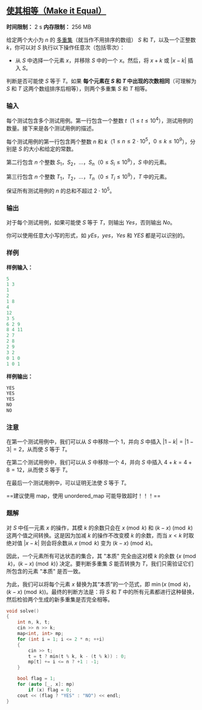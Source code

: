 ## [使其相等（Make it Equal）](https://codeforces.com/contest/2131/problem/C)

**时间限制：** 2 s
**内存限制：** 256 MB



给定两个大小为 $n$ 的 [多重集](https://zh.wikipedia.org/wiki/%E5%A4%9A%E9%87%8D%E9%9B%86)（就当作不用排序的数组） $S$ 和 $T$，以及一个正整数 $k$，你可以对 $S$ 执行以下操作任意次（包括零次）：

-   从 $S$ 中选择一个元素 $x$，并移除 $S$ 中的一个 $x$。然后，将 $x+k$ 或 $|x-k|$ 插入 $S$。

判断是否可能使 $S$ 等于 $T$。如果 **每个元素在 $S$ 和 $T$ 中出现的次数相同**（可理解为 $S$ 和 $T$ 这两个数组排序后相等），则两个多重集 $S$ 和 $T$ 相等。







### 输入

每个测试包含多个测试用例。第一行包含一个整数 $t$（$1 \le t \le 10^4$），测试用例的数量。接下来是各个测试用例的描述。

每个测试用例的第一行包含两个整数 $n$ 和 $k$（$1 \le n \le 2 \cdot 10^5$，$0 \le k \le 10^9$），分别是 $S$ 的大小和给定的常数。

第二行包含 $n$ 个整数 $S_1$，$S_2$，$\ldots$，$S_n$（$0 \le S_i \le 10^9$），$S$ 中的元素。

第三行包含 $n$ 个整数 $T_1$，$T_2$，$\ldots$，$T_n$（$0 \le T_i \le 10^9$），$T$ 中的元素。

保证所有测试用例的 $n$ 的总和不超过 $2 \cdot 10^5$。





### 输出

对于每个测试用例，如果可能使 $S$ 等于 $T$，则输出 $Yes$，否则输出 $No$。

你可以使用任意大小写的形式，如 $yEs$，$yes$，$Yes$ 和 $YES$ 都是可以识别的。





### 样例

**样例输入：**

```cpp
5
1 3
1
2
1 8
4
12
3 5
6 2 9
8 4 11
2 7
2 8
2 9
3 2
0 1 0
1 0 1
```



**样例输出：**

```cpp
YES
YES
YES
NO
NO
```





### 注意

在第一个测试用例中，我们可以从 $S$ 中移除一个 $1$，并向 $S$ 中插入 $|1-k|=|1-3|=2$，从而使 $S$ 等于 $T$。

在第二个测试用例中，我们可以从 $S$ 中移除一个 $4$，并向 $S$ 中插入 $4+k=4+8=12$，从而使 $S$ 等于 $T$。

在最后一个测试用例中，可以证明无法使 $S$ 等于 $T$。

==建议使用 map，使用 unordered_map 可能导致超时！！！==





### 题解

对 $S$ 中任一元素 $x$ 的操作，其模 $k$ 的余数只会在 $x \pmod k$ 和 $(k-x) \pmod k$ 这两个值之间转换。这是因为加减 $k$ 的操作不改变模 $k$ 的余数，而当 $x < k$ 时取绝对值 $|x-k|$ 则会将余数从 $x \pmod k$ 变为 $(k-x) \pmod k$。

因此，一个元素所有可达状态的集合，其 "本质" 完全由这对模 $k$ 的余数 $\{x \pmod k$，$(k-x) \pmod k\}$ 决定。要判断多重集 $S$ 能否转换为 $T$，我们只需验证它们所包含的元素 "本质" 是否一致。

为此，我们可以将每个元素 $x$ 替换为其“本质”的一个范式，即 $\min(x \pmod k$，$(k-x) \pmod k)$。最终的判断方法是：将 $S$ 和 $T$ 中的所有元素都进行这种替换，然后检验两个生成的新多重集是否完全相等。



```cpp
void solve()
{
    int n, k, t;
    cin >> n >> k;
    map<int, int> mp;
    for (int i = 1; i <= 2 * n; ++i)
    {
        cin >> t;
        t = t ? min(t % k, k - (t % k)) : 0;
        mp[t] += i <= n ? +1 : -1;
    }

    bool flag = 1;
    for (auto [_, x]: mp)
        if (x) flag = 0;
    cout << (flag ? "YES" : "NO") << endl;
}
```